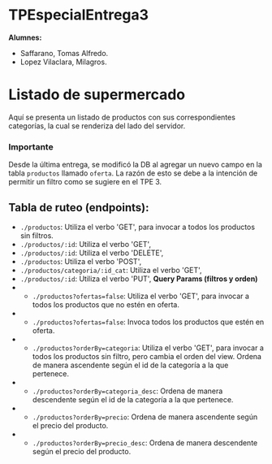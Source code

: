 # TPEspecialEntrega3
**Alumnes:**
+ Saffarano, Tomas Alfredo.
+ Lopez Vilaclara, Milagros.

# Listado de supermercado
Aquí se presenta un listado de productos con sus correspondientes categorías, la cual se renderiza del lado del servidor.

### Importante
Desde la última entrega, se modificó la DB al agregar un nuevo campo en la tabla `productos` llamado `oferta`. La razón de esto se debe a la intención de permitir un filtro como se sugiere en el TPE 3.

## Tabla de ruteo (endpoints):
+ `./productos`: Utiliza el verbo 'GET', para invocar a todos los productos sin filtros.
+ `./productos/:id`: Utiliza el verbo 'GET', 
+ `./productos/:id`: Utiliza el verbo 'DELETE', 
+ `./productos`: Utiliza el verbo 'POST',
+ `./productos/categoria/:id_cat`: Utiliza el verbo 'GET',     
+ `./productos/:id`: Utiliza el verbo 'PUT', 
**Query Params (filtros y orden)**
+ + `./productos?ofertas=false`: Utiliza el verbo 'GET', para invocar a todos los productos que no estén en oferta. 
+ + `./productos?ofertas=false`: Invoca todos los productos que estén en oferta. 
+ + `./productos?orderBy=categoria`: Utiliza el verbo 'GET', para invocar a todos los productos sin filtro, pero cambia el orden del view. Ordena de manera ascendente según el id de la categoría a la que pertenece.
+ + `./productos?orderBy=categoria_desc`: Ordena de manera descendente según el id de la categoría a la que pertenece.
+ + `./productos?orderBy=precio`: Ordena de manera ascendente según el precio del producto.
+ + `./productos?orderBy=precio_desc`: Ordena de manera descendente según el precio del producto.